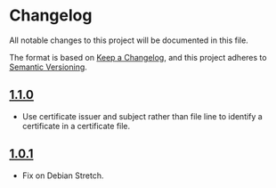 # Changelog

All notable changes to this project will be documented in this file.

The format is based on [Keep a Changelog](https://keepachangelog.com/en/1.0.0/),
and this project adheres to [Semantic Versioning](https://semver.org/spec/v2.0.0.html).

## [1.1.0]

- Use certificate issuer and subject rather than file line to identify a
  certificate in a certificate file.

## [1.0.1]

- Fix on Debian Stretch.

[Unreleased]: https://github.com/smortex/tls-checker/compare/v1.1.0...HEAD
[1.1.0]: https://github.com/smortex/tls-checker/compare/v1.0.1...v1.1.0
[1.0.1]: https://github.com/smortex/tls-checker/compare/v1.0.0...v1.0.1
